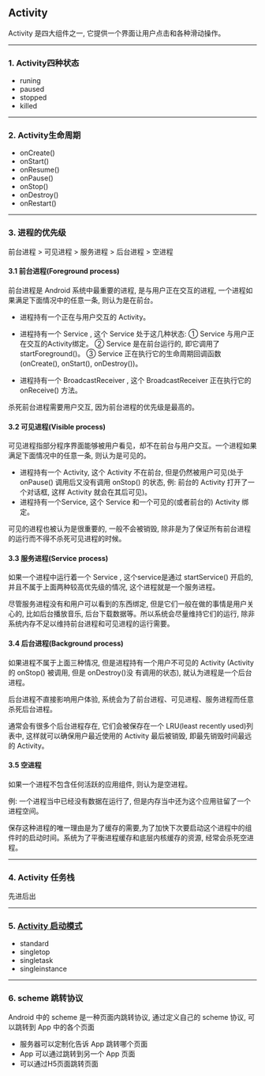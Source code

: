 ## Activity
Activity 是四大组件之一, 它提供一个界面让用户点击和各种滑动操作。

---

### 1. Activity四种状态
* runing
* paused
* stopped
* killed

---

### 2. Activity生命周期
* onCreate()
* onStart()
* onResume()
* onPause()
* onStop()
* onDestroy()
* onRestart()

---

### 3. 进程的优先级
前台进程 > 可见进程 > 服务进程 > 后台进程  > 空进程

#### 3.1 前台进程(Foreground process)
前台进程是 Android 系统中最重要的进程, 是与用户正在交互的进程, 一个进程如果满足下面情况中的任意一条, 则认为是在前台。
* 进程持有一个正在与用户交互的 Activity。
* 进程持有一个 Service , 这个 Service 处于这几种状态:
    ① Service 与用户正在交互的Activity绑定。
    ② Service 是在前台运行的, 即它调用了 startForeground()。
    ③ Service 正在执行它的生命周期回调函数(onCreate(), onStart(), onDestroy())。
    
* 进程持有一个 BroadcastReceiver , 这个 BroadcastReceiver 正在执行它的 onReceive() 方法。

杀死前台进程需要用户交互, 因为前台进程的优先级是最高的。

#### 3.2 可见进程(Visible process) 
可见进程指部分程序界面能够被用户看见，却不在前台与用户交互。一个进程如果满足下面情况中的任意一条, 则认为是可见的。
* 进程持有一个 Activity, 这个 Activity 不在前台, 但是仍然被用户可见(处于 onPause() 调用后又没有调用 onStop() 的状态, 
例: 前台的 Activity 打开了一个对话框, 这样 Activity 就会在其后可见)。
* 进程持有一个Service, 这个 Service 和一个可见的(或者前台的) Activity 绑定。

可见的进程也被认为是很重要的, 一般不会被销毁, 除非是为了保证所有前台进程的运行而不得不杀死可见进程的时候。
 
#### 3.3 服务进程(Service process)
如果一个进程中运行着一个 Service , 这个service是通过 startService() 开启的, 并且不属于上面两种较高优先级的情况, 这个进程就是一个服务进程。
 
尽管服务进程没有和用户可以看到的东西绑定, 但是它们一般在做的事情是用户关心的, 比如后台播放音乐, 后台下载数据等。所以系统会尽量维持它们的运行, 
除非系统内存不足以维持前台进程和可见进程的运行需要。

#### 3.4 后台进程(Background process)
如果进程不属于上面三种情况, 但是进程持有一个用户不可见的 Activity (Activity 的 onStop() 被调用, 但是 onDestroy()没 有调用的状态), 
就认为进程是一个后台进程。

后台进程不直接影响用户体验, 系统会为了前台进程、可见进程、服务进程而任意杀死后台进程。

通常会有很多个后台进程存在, 它们会被保存在一个 LRU(least recently used)列表中, 这样就可以确保用户最近使用的 Activity 最后被销毁, 
即最先销毁时间最远的 Activity。

#### 3.5 空进程
如果一个进程不包含任何活跃的应用组件, 则认为是空进程。

例: 一个进程当中已经没有数据在运行了, 但是内存当中还为这个应用驻留了一个进程空间。

保存这种进程的唯一理由是为了缓存的需要,为了加快下次要启动这个进程中的组件时的启动时间。系统为了平衡进程缓存和底层内核缓存的资源, 经常会杀死空进程。

---

### 4. Activity 任务栈
先进后出

---

### 5. [Activity 启动模式]
* standard
* singletop
* singletask
* singleinstance

---

### 6. scheme 跳转协议
Android 中的 scheme 是一种页面内跳转协议, 通过定义自己的 scheme 协议, 可以跳转到 App 中的各个页面
* 服务器可以定制化告诉 App 跳转哪个页面
* App 可以通过跳转到另一个 App 页面
* 可以通过H5页面跳转页面

[Activity 启动模式]:https://github.com/yangsanning/ActivityLaunchMode
